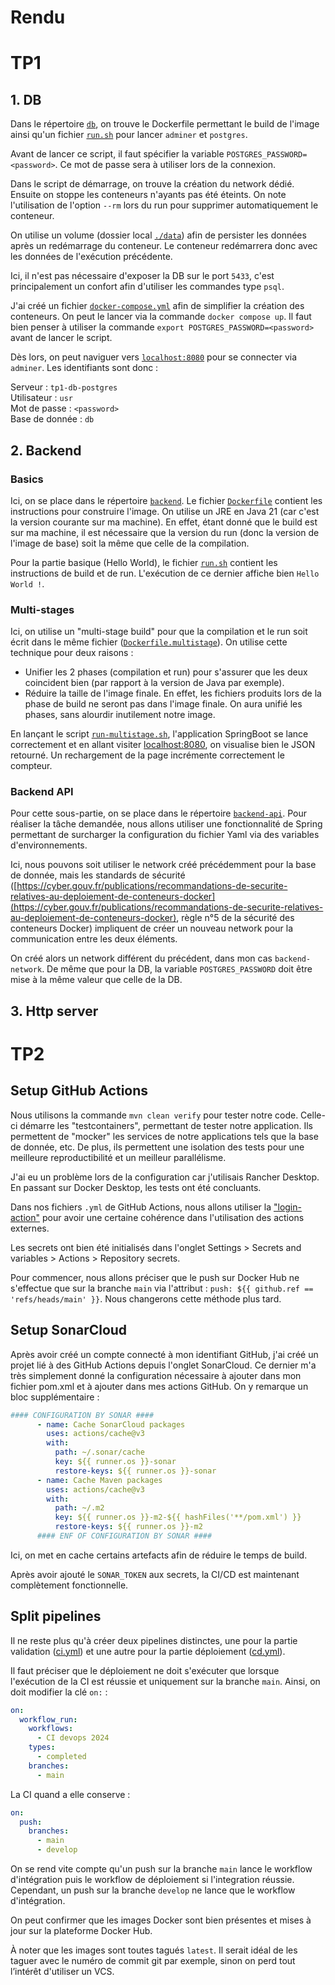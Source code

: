 # Rendu

# TP1

## 1. DB

Dans le répertoire [`db`](./db/), on trouve le Dockerfile permettant le build de l'image ainsi qu'un fichier [`run.sh`](./db/run.sh) pour lancer `adminer` et `postgres`.

Avant de lancer ce script, il faut spécifier la variable `POSTGRES_PASSWORD=<password>`. Ce mot de passe sera à utiliser lors de la connexion.

Dans le script de démarrage, on trouve la création du network dédié. Ensuite on stoppe les conteneurs n'ayants pas été éteints. On note l'utilisation de l'option `--rm` lors du run pour supprimer automatiquement le conteneur.

On utilise un volume (dossier local [`./data`](./db/data/)) afin de persister les données après un redémarrage du conteneur. Le conteneur redémarrera donc avec les données de l'exécution précédente.

Ici, il n'est pas nécessaire d'exposer la DB sur le port `5433`, c'est principalement un confort afin d'utiliser les commandes type `psql`.

J'ai créé un fichier [`docker-compose.yml`](./db/docker-compose.yml) afin de simplifier la création des conteneurs. On peut le lancer via la commande `docker compose up`. Il faut bien penser à utiliser la commande `export POSTGRES_PASSWORD=<password>` avant de lancer le script.

Dès lors, on peut naviguer vers [`localhost:8080`](http://localhost:8080) pour se connecter via `adminer`. Les identifiants sont donc :

Serveur : `tp1-db-postgres` <br/>
Utilisateur : `usr` <br/>
Mot de passe : `<password>` <br/>
Base de donnée : `db` <br/>

## 2. Backend

### Basics

Ici, on se place dans le répertoire [`backend`](./backend/). Le fichier [`Dockerfile`](./backend/Dockerfile) contient les instructions pour construire l'image. On utilise un JRE en Java 21 (car c'est la version courante sur ma machine). En effet, étant donné que le build est sur ma machine, il est nécessaire que la version du run (donc la version de l'image de base) soit la même que celle de la compilation.

Pour la partie basique (Hello World), le fichier [`run.sh`](./backend/run.sh) contient les instructions de build et de run. L'exécution de ce dernier affiche bien `Hello World !`.

### Multi-stages

Ici, on utilise un "multi-stage build" pour que la compilation et le run soit écrit dans le même fichier ([`Dockerfile.multistage`](./backend/Dockerfile.multistage)). On utilise cette technique pour deux raisons : 
* Unifier les 2 phases (compilation et run) pour s'assurer que les deux coincident bien (par rapport à la version de Java par exemple).
* Réduire la taille de l'image finale. En effet, les fichiers produits lors de la phase de build ne seront pas dans l'image finale. On aura unifié les phases, sans alourdir inutilement notre image.

En lançant le script [`run-multistage.sh`](./backend/run-multistage.sh), l'application SpringBoot se lance correctement et en allant visiter [localhost:8080](http://localhost:8080), on visualise bien le JSON retourné. Un rechargement de la page incrémente correctement le compteur.

### Backend API

Pour cette sous-partie, on se place dans le répertoire [`backend-api`](./backend-api/).
Pour réaliser la tâche demandée, nous allons utiliser une fonctionnalité de Spring permettant de surcharger la configuration du fichier Yaml via des variables d'environnements.

Ici, nous pouvons soit utiliser le network créé précédemment pour la base de donnée, mais les standards de sécurité ([https://cyber.gouv.fr/publications/recommandations-de-securite-relatives-au-deploiement-de-conteneurs-docker](https://cyber.gouv.fr/publications/recommandations-de-securite-relatives-au-deploiement-de-conteneurs-docker), règle n°5 de la sécurité des conteneurs Docker) impliquent de créer un nouveau network pour la communication entre les deux éléments. 

On créé alors un network différent du précédent, dans mon cas `backend-network`. De même que pour la DB, la variable `POSTGRES_PASSWORD` doit être mise à la même valeur que celle de la DB.

## 3. Http server

# TP2

## Setup GitHub Actions

Nous utilisons la commande `mvn clean verify` pour tester notre code. Celle-ci démarre les "testcontainers", permettant de tester notre application. Ils permettent de "mocker" les services de notre applications tels que la base de donnée, etc. De plus, ils permettent une isolation des tests pour une meilleure reproductibilité et un meilleur parallélisme.

J'ai eu un problème lors de la configuration car j'utilisais Rancher Desktop. En passant sur Docker Desktop, les tests ont été concluants.

Dans nos fichiers `.yml` de GitHub Actions, nous allons utiliser la ["login-action"](https://github.com/docker/login-action) pour avoir une certaine cohérence dans l'utilisation des actions externes.

Les secrets ont bien été initialisés dans l'onglet Settings > Secrets and variables > Actions > Repository secrets. 

Pour commencer, nous allons préciser que le push sur Docker Hub ne s'effectue que sur la branche `main` via l'attribut : `push: ${{ github.ref == 'refs/heads/main' }}`. Nous changerons cette méthode plus tard.

## Setup SonarCloud

Après avoir créé un compte connecté à mon identifiant GitHub, j'ai créé un projet lié à des GitHub Actions depuis l'onglet SonarCloud. Ce dernier m'a très simplement donné la configuration nécessaire à ajouter dans mon fichier pom.xml et à ajouter dans mes actions GitHub. On y remarque un bloc supplémentaire : 

```yaml
#### CONFIGURATION BY SONAR ####
      - name: Cache SonarCloud packages
        uses: actions/cache@v3
        with:
          path: ~/.sonar/cache
          key: ${{ runner.os }}-sonar
          restore-keys: ${{ runner.os }}-sonar
      - name: Cache Maven packages
        uses: actions/cache@v3
        with:
          path: ~/.m2
          key: ${{ runner.os }}-m2-${{ hashFiles('**/pom.xml') }}
          restore-keys: ${{ runner.os }}-m2
      #### ENF OF CONFIGURATION BY SONAR ####
```

Ici, on met en cache certains artefacts afin de réduire le temps de build.

Après avoir ajouté le `SONAR_TOKEN` aux secrets, la CI/CD est maintenant complètement fonctionnelle.

## Split pipelines

Il ne reste plus qu'à créer deux pipelines distinctes, une pour la partie validation ([ci.yml](./.github/workflows/ci.yml)) et une autre pour la partie déploiement ([cd.yml](./.github/workflows/cd.yml)).

Il faut préciser que le déploiement ne doit s'exécuter que lorsque l'exécution de la CI est réussie et uniquement sur la branche `main`. Ainsi, on doit modifier la clé `on:` :

```yaml
on:
  workflow_run:
    workflows:
      - CI devops 2024
    types:
      - completed
    branches:
      - main
```

La CI quand a elle conserve : 

```yaml
on: 
  push:
    branches:
      - main
      - develop
```

On se rend vite compte qu'un push sur la branche `main` lance le workflow d'intégration puis le workflow de déploiement si l'integration réussie. Cependant, un push sur la branche `develop` ne lance que le workflow d'intégration.

On peut confirmer que les images Docker sont bien présentes et mises à jour sur la plateforme Docker Hub.

À noter que les images sont toutes tagués `latest`. Il serait idéal de les taguer avec le numéro de commit git par exemple, sinon on perd tout l’intérêt d'utiliser un VCS. 
